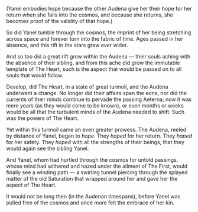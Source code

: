 (Yanel embodies hope because the other Audena give her their hope for her return when she falls into the cosmos, and because she returns, she becomes proof of the validity of that hope.)

So did Yanel tumble through the cosmos, the imprint of her being stretching across space and forever torn into the fabric of time. Ages passed in her absence, and this rift in the stars grew ever wider.

And so too did a great rift grow within the Audena — their souls aching with the absence of their sibling, and from this ache did grow the immutable template of The Heart, such is the aspect that would be passed on to all souls that would follow.

Develop, did The Heart, in a state of great turmoil, and the Audena underwent a change. No longer did their affairs span the eons, nor did the currents of their minds continue to pervade the passing Aeterna; now it was mere years (as they would come to be known), or even months or weeks would be all that the turbulent minds of the Audena needed to shift. Such was the powers of The Heart.

Yet within this turmoil came an even greater prowess. The Audena, reeled by distance of Yanel, began to *hope*. They *hoped* for her return. They *hoped* for her safety. They *hoped* with all the strengths of their beings, that they would again see the sibling Yanel.

And Yanel, whom had hurtled through the cosmos for untold passings, whose mind had withered and hazed under the ailment of The First, would finally see a winding path — a swirling tunnel piercing through the splayed matter of the old Saturation that wrapped around her and gave her the aspect of The Heart.

It would not be long then (in the Audenan timespans), before Yanel was pulled free of the cosmos and once more felt the embrace of her kin.